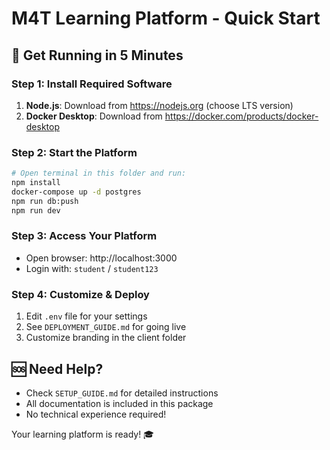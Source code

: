 # M4T Learning Platform - Quick Start

## 🎯 Get Running in 5 Minutes

### Step 1: Install Required Software
1. **Node.js**: Download from https://nodejs.org (choose LTS version)
2. **Docker Desktop**: Download from https://docker.com/products/docker-desktop

### Step 2: Start the Platform
```bash
# Open terminal in this folder and run:
npm install
docker-compose up -d postgres
npm run db:push
npm run dev
```

### Step 3: Access Your Platform
- Open browser: http://localhost:3000
- Login with: `student` / `student123`

### Step 4: Customize & Deploy
1. Edit `.env` file for your settings
2. See `DEPLOYMENT_GUIDE.md` for going live
3. Customize branding in the client folder

## 🆘 Need Help?
- Check `SETUP_GUIDE.md` for detailed instructions
- All documentation is included in this package
- No technical experience required!

Your learning platform is ready! 🎓
